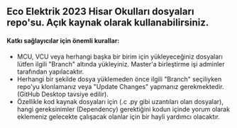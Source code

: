 ## Eco Elektrik 2023 Hisar Okulları dosyaları repo'su. Açık kaynak olarak kullanabilirsiniz. 

#### Katkı sağlayıcılar için önemli kurallar:

- MCU, VCU veya herhangi başka bir birim için yükleyeceğiniz dosyaları lütfen ilgili "Branch" altında yükleyiniz. 
  Master'a birleştirme işi adminler tarafından yapılacaktır.
- Herhangi bir şekilde dosya yüklemeden önce ilgili "Branch" seçiliyken repo'yu klonlamanız veya "Update Changes" yapmanız gerekmektedir. 
  (GitHub Desktop tavsiye edilir).
 - Özellikle kod kaynak dosyaları için (.c .py gibi uzantıları olan dosyalar), hangi gereksinimler (Dependency) gerektiğini kodun içinde yorum olarak
   eklemeniz gelecekte çalışacak olanlar için bir hayli yardımcı olacaktır. 
